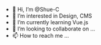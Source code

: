 - 👋 Hi, I’m @Shue-C
- 👀 I’m interested in Design, CMS
- 🌱 I’m currently learning Vue.js
- 💞️ I’m looking to collaborate on ...
- 📫 How to reach me ...

<!---
Shue-C/Shue-C is a ✨ special ✨ repository because its `README.md` (this file) appears on your GitHub profile.
You can click the Preview link to take a look at your changes.
--->
